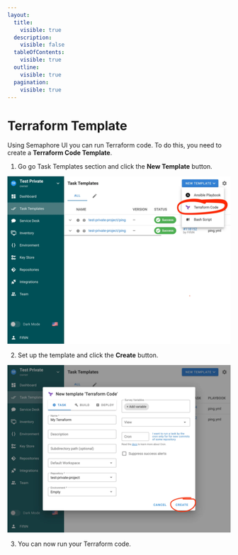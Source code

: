 ```yaml
---
layout:
  title:
    visible: true
  description:
    visible: false
  tableOfContents:
    visible: true
  outline:
    visible: true
  pagination:
    visible: true
---
```


# Terraform Template

Using Semaphore UI you can run Terraform code. To do this, you need to create a **Terraform Code Template**.

1. Go go Task Templates section and click the **New Template** button.

![](<../../.gitbook/assets/terraform_1.webp>)

2. Set up the template and click the **Create** button.

![](<../../.gitbook/assets/terraform_2.webp>)

3. You can now run your Terraform code.